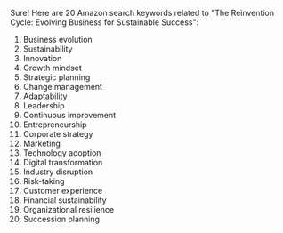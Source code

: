 Sure! Here are 20 Amazon search keywords related to "The Reinvention Cycle: Evolving Business for Sustainable Success":

1. Business evolution
2. Sustainability
3. Innovation
4. Growth mindset
5. Strategic planning
6. Change management
7. Adaptability
8. Leadership
9. Continuous improvement
10. Entrepreneurship
11. Corporate strategy
12. Marketing
13. Technology adoption
14. Digital transformation
15. Industry disruption
16. Risk-taking
17. Customer experience
18. Financial sustainability
19. Organizational resilience
20. Succession planning

